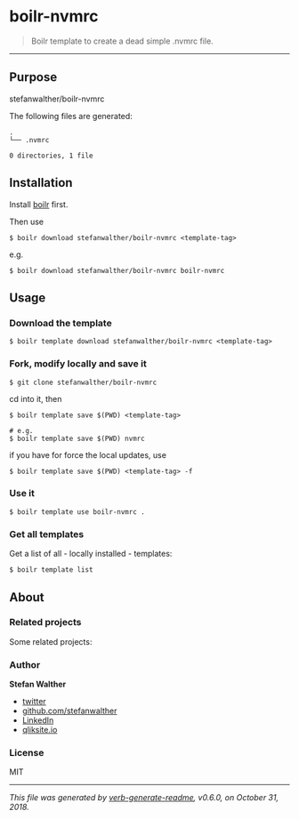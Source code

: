 # boilr-nvmrc

> Boilr template to create a dead simple .nvmrc file.

---

## Purpose
stefanwalther/boilr-nvmrc

The following files are generated:

```
.
└── .nvmrc

0 directories, 1 file

```

## Installation
Install [boilr](https://github.com/tmrts/boilr) first. 

Then use 

```
$ boilr download stefanwalther/boilr-nvmrc <template-tag>
```

e.g.
```
$ boilr download stefanwalther/boilr-nvmrc boilr-nvmrc
```

## Usage
### Download the template

```
$ boilr template download stefanwalther/boilr-nvmrc <template-tag>
```

### Fork, modify locally and save it

```
$ git clone stefanwalther/boilr-nvmrc
```

cd into it, then

```
$ boilr template save $(PWD) <template-tag>

# e.g. 
$ boilr template save $(PWD) nvmrc
```

if you have for force the local updates, use

```
$ boilr template save $(PWD) <template-tag> -f
```

### Use it

```
$ boilr template use boilr-nvmrc .
```

### Get all templates

Get a list of all - locally installed - templates:

```
$ boilr template list
```

## About

### Related projects
Some related projects:

 

### Author
**Stefan Walther**

* [twitter](http://twitter.com/waltherstefan)  
* [github.com/stefanwalther](http://github.com/stefanwalther) 
* [LinkedIn](https://www.linkedin.com/in/stefanwalther/) 
* [qliksite.io](http://qliksite.io)

### License
MIT

***

_This file was generated by [verb-generate-readme](https://github.com/verbose/verb-generate-readme), v0.6.0, on October 31, 2018._

